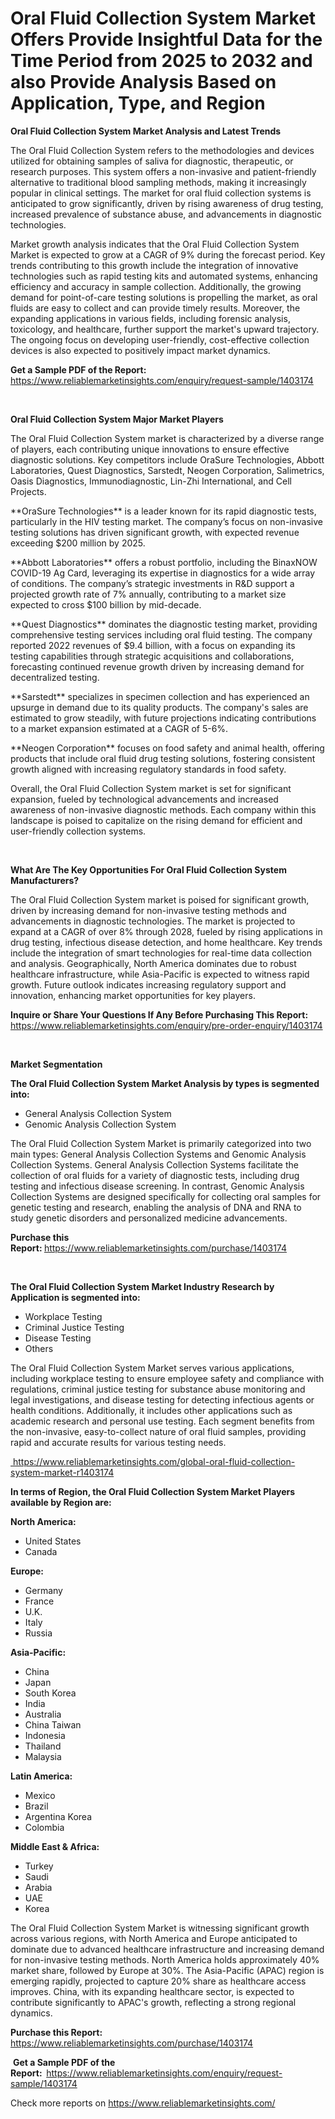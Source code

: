 <p><h1>Oral Fluid Collection System Market Offers Provide Insightful Data for the Time Period from 2025 to 2032 and also Provide Analysis Based on Application, Type, and Region</h1></p><p><strong>Oral Fluid Collection System Market Analysis and Latest Trends</strong></p>
<p><p>The Oral Fluid Collection System refers to the methodologies and devices utilized for obtaining samples of saliva for diagnostic, therapeutic, or research purposes. This system offers a non-invasive and patient-friendly alternative to traditional blood sampling methods, making it increasingly popular in clinical settings. The market for oral fluid collection systems is anticipated to grow significantly, driven by rising awareness of drug testing, increased prevalence of substance abuse, and advancements in diagnostic technologies.</p><p>Market growth analysis indicates that the Oral Fluid Collection System Market is expected to grow at a CAGR of 9% during the forecast period. Key trends contributing to this growth include the integration of innovative technologies such as rapid testing kits and automated systems, enhancing efficiency and accuracy in sample collection. Additionally, the growing demand for point-of-care testing solutions is propelling the market, as oral fluids are easy to collect and can provide timely results. Moreover, the expanding applications in various fields, including forensic analysis, toxicology, and healthcare, further support the market's upward trajectory. The ongoing focus on developing user-friendly, cost-effective collection devices is also expected to positively impact market dynamics.</p></p>
<p><strong>Get a Sample PDF of the Report:&nbsp;</strong> <a href="https://www.reliablemarketinsights.com/enquiry/request-sample/1403174?utm_campaign=2261&utm_medium=2&utm_source=Github&utm_content=ia&utm_term=15022025&utm_id=oral-fluid-collection-system">https://www.reliablemarketinsights.com/enquiry/request-sample/1403174</a></p>
<p>&nbsp;</p>
<p><strong>Oral Fluid Collection System Major Market Players</strong></p>
<p><p>The Oral Fluid Collection System market is characterized by a diverse range of players, each contributing unique innovations to ensure effective diagnostic solutions. Key competitors include OraSure Technologies, Abbott Laboratories, Quest Diagnostics, Sarstedt, Neogen Corporation, Salimetrics, Oasis Diagnostics, Immunodiagnostic, Lin-Zhi International, and Cell Projects.</p><p>**OraSure Technologies** is a leader known for its rapid diagnostic tests, particularly in the HIV testing market. The company’s focus on non-invasive testing solutions has driven significant growth, with expected revenue exceeding $200 million by 2025.</p><p>**Abbott Laboratories** offers a robust portfolio, including the BinaxNOW COVID-19 Ag Card, leveraging its expertise in diagnostics for a wide array of conditions. The company’s strategic investments in R&D support a projected growth rate of 7% annually, contributing to a market size expected to cross $100 billion by mid-decade.</p><p>**Quest Diagnostics** dominates the diagnostic testing market, providing comprehensive testing services including oral fluid testing. The company reported 2022 revenues of $9.4 billion, with a focus on expanding its testing capabilities through strategic acquisitions and collaborations, forecasting continued revenue growth driven by increasing demand for decentralized testing.</p><p>**Sarstedt** specializes in specimen collection and has experienced an upsurge in demand due to its quality products. The company's sales are estimated to grow steadily, with future projections indicating contributions to a market expansion estimated at a CAGR of 5-6%.</p><p>**Neogen Corporation** focuses on food safety and animal health, offering products that include oral fluid drug testing solutions, fostering consistent growth aligned with increasing regulatory standards in food safety.</p><p>Overall, the Oral Fluid Collection System market is set for significant expansion, fueled by technological advancements and increased awareness of non-invasive diagnostic methods. Each company within this landscape is poised to capitalize on the rising demand for efficient and user-friendly collection systems.</p></p>
<p>&nbsp;</p>
<p><strong>What Are The Key Opportunities For Oral Fluid Collection System Manufacturers?</strong></p>
<p><p>The Oral Fluid Collection System market is poised for significant growth, driven by increasing demand for non-invasive testing methods and advancements in diagnostic technologies. The market is projected to expand at a CAGR of over 8% through 2028, fueled by rising applications in drug testing, infectious disease detection, and home healthcare. Key trends include the integration of smart technologies for real-time data collection and analysis. Geographically, North America dominates due to robust healthcare infrastructure, while Asia-Pacific is expected to witness rapid growth. Future outlook indicates increasing regulatory support and innovation, enhancing market opportunities for key players.</p></p>
<p><strong>Inquire or Share Your Questions If Any Before Purchasing This Report:</strong> <a href="https://www.reliablemarketinsights.com/enquiry/pre-order-enquiry/1403174?utm_campaign=2261&utm_medium=2&utm_source=Github&utm_content=ia&utm_term=15022025&utm_id=oral-fluid-collection-system">https://www.reliablemarketinsights.com/enquiry/pre-order-enquiry/1403174</a></p>
<p>&nbsp;</p>
<p><strong>Market Segmentation</strong></p>
<p><strong>The Oral Fluid Collection System Market Analysis by types is segmented into:</strong></p>
<p><ul><li>General Analysis Collection System</li><li>Genomic Analysis Collection System</li></ul></p>
<p><p>The Oral Fluid Collection System Market is primarily categorized into two main types: General Analysis Collection Systems and Genomic Analysis Collection Systems. General Analysis Collection Systems facilitate the collection of oral fluids for a variety of diagnostic tests, including drug testing and infectious disease screening. In contrast, Genomic Analysis Collection Systems are designed specifically for collecting oral samples for genetic testing and research, enabling the analysis of DNA and RNA to study genetic disorders and personalized medicine advancements.</p></p>
<p><strong>Purchase this Report:&nbsp;</strong><a href="https://www.reliablemarketinsights.com/purchase/1403174?utm_campaign=2261&utm_medium=2&utm_source=Github&utm_content=ia&utm_term=15022025&utm_id=oral-fluid-collection-system">https://www.reliablemarketinsights.com/purchase/1403174</a></p>
<p>&nbsp;</p>
<p><strong>The Oral Fluid Collection System Market Industry Research by Application is segmented into:</strong></p>
<p><ul><li>Workplace Testing</li><li>Criminal Justice Testing</li><li>Disease Testing</li><li>Others</li></ul></p>
<p><p>The Oral Fluid Collection System Market serves various applications, including workplace testing to ensure employee safety and compliance with regulations, criminal justice testing for substance abuse monitoring and legal investigations, and disease testing for detecting infectious agents or health conditions. Additionally, it includes other applications such as academic research and personal use testing. Each segment benefits from the non-invasive, easy-to-collect nature of oral fluid samples, providing rapid and accurate results for various testing needs.</p></p>
<p><a href="https://www.reliablemarketinsights.com/global-oral-fluid-collection-system-market-r1403174?utm_campaign=2261&utm_medium=2&utm_source=Github&utm_content=ia&utm_term=15022025&utm_id=oral-fluid-collection-system">&nbsp;https://www.reliablemarketinsights.com/global-oral-fluid-collection-system-market-r1403174</a></p>
<p><strong>In terms of Region, the Oral Fluid Collection System Market Players available by Region are:</strong></p>
<p>
    <p> <strong> North America: </strong>
        <ul>
            <li>United States</li>
            <li>Canada</li>
        </ul>
        </p> 
    <p> <strong> Europe: </strong>
        <ul>
            <li>Germany</li>
            <li>France</li>
            <li>U.K.</li>
            <li>Italy</li>
            <li>Russia</li>
        </ul>
        </p> 
    <p> <strong> Asia-Pacific: </strong>
        <ul>
            <li>China</li>
            <li>Japan</li>
            <li>South Korea</li>
            <li>India</li>
            <li>Australia</li>
            <li>China Taiwan</li>
            <li>Indonesia</li>
            <li>Thailand</li>
            <li>Malaysia</li>
        </ul>
        </p> 
    <p> <strong> Latin America: </strong>
        <ul>
            <li>Mexico</li>
            <li>Brazil</li>
            <li>Argentina Korea</li>
            <li>Colombia</li>
        </ul>
        </p> 
    <p> <strong> Middle East & Africa: </strong>
        <ul>
            <li>Turkey</li>
            <li>Saudi</li>
            <li>Arabia</li>
            <li>UAE</li>
            <li>Korea</li>
        </ul>
    </p>
    </p>
<p><p>The Oral Fluid Collection System Market is witnessing significant growth across various regions, with North America and Europe anticipated to dominate due to advanced healthcare infrastructure and increasing demand for non-invasive testing methods. North America holds approximately 40% market share, followed by Europe at 30%. The Asia-Pacific (APAC) region is emerging rapidly, projected to capture 20% share as healthcare access improves. China, with its expanding healthcare sector, is expected to contribute significantly to APAC's growth, reflecting a strong regional dynamics.</p></p>
<p><strong>Purchase this Report: </strong><a href="https://www.reliablemarketinsights.com/purchase/1403174?utm_campaign=2261&utm_medium=2&utm_source=Github&utm_content=ia&utm_term=15022025&utm_id=oral-fluid-collection-system">https://www.reliablemarketinsights.com/purchase/1403174</a></p>
<p>&nbsp;<strong>Get a Sample PDF of the Report:&nbsp;&nbsp;</strong><a href="https://www.reliablemarketinsights.com/enquiry/request-sample/1403174?utm_campaign=2261&utm_medium=2&utm_source=Github&utm_content=ia&utm_term=15022025&utm_id=oral-fluid-collection-system">https://www.reliablemarketinsights.com/enquiry/request-sample/1403174</a></p>
<p><strong></strong></p>
<p>Check more reports on <a href="https://www.reliablemarketinsights.com/?utm_campaign=2261&utm_medium=2&utm_source=Github&utm_content=ia&utm_term=15022025&utm_id=oral-fluid-collection-system">https://www.reliablemarketinsights.com/</a></p>